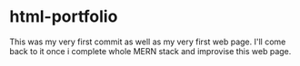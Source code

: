 # html-portfolio

This was my very first commit as well as my very first web page. 
I'll come back to it once i complete whole MERN stack and improvise this web page.

